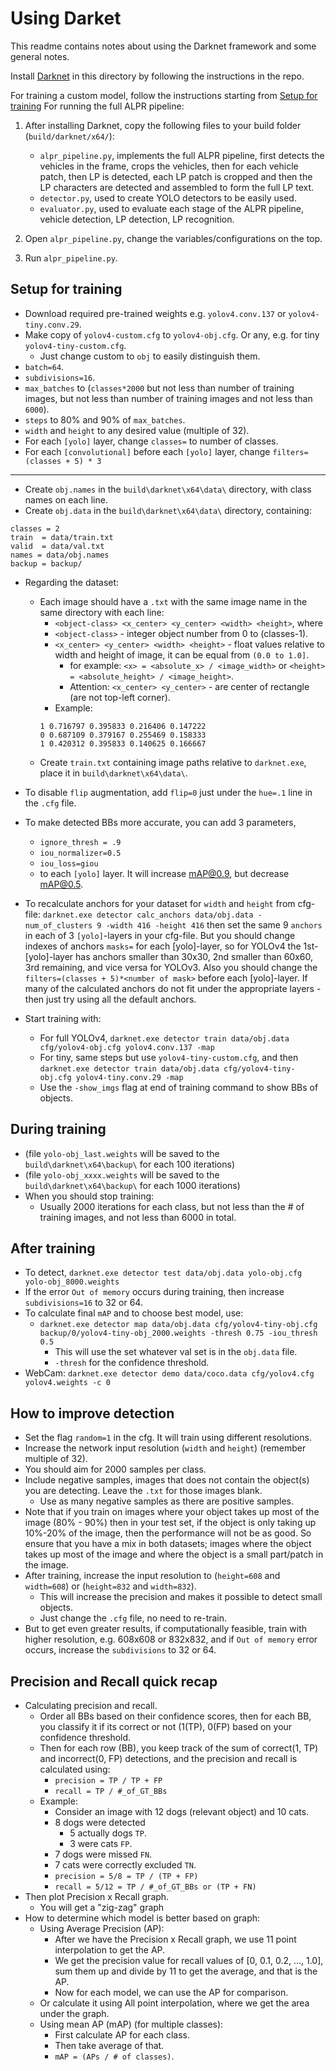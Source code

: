 # Using Darket

This readme contains notes about using the Darknet framework and some general notes.

Install [Darknet](https://github.com/AlexeyAB/darknet) in this directory by following the instructions in the repo.

For training a custom model, follow the instructions starting from [Setup for training](#Setup-for-training) For running the full ALPR pipeline:

1. After installing Darknet, copy the following files to your build folder (`build/darknet/x64/`):
	- `alpr_pipeline.py`, implements the full ALPR pipeline, first detects the vehicles in the frame, crops the vehicles, then for each vehicle patch, then LP is detected, each LP patch is cropped and then the LP characters are detected and assembled to form the full LP text.
	- `detector.py`, used to create YOLO detectors to be easily used.
	- `evaluator.py`, used to evaluate each stage of the ALPR pipeline, vehicle detection, LP detection, LP recognition.


2. Open `alpr_pipeline.py`, change the variables/configurations on the top.
3. Run `alpr_pipeline.py`.



## Setup for training

- Download required pre-trained weights e.g. `yolov4.conv.137` or `yolov4-tiny.conv.29`.
- Make copy of `yolov4-custom.cfg` to `yolov4-obj.cfg`. Or any, e.g. for tiny `yolov4-tiny-custom.cfg`.
	- Just change custom to `obj` to easily distinguish them.
- `batch=64`.
- `subdivisions=16`.
- `max_batches` to (`classes*2000` but not less than number of training images, but not less than number of training images and not less than `6000`).
- `steps` to 80% and 90% of `max_batches`.
- `width` and `height` to any desired value (multiple of 32).
- For each `[yolo]` layer, change `classes=` to number of classes.
- For each `[convolutional]` before each `[yolo]` layer, change `filters=(classes + 5) * 3`

---

- Create `obj.names` in the `build\darknet\x64\data\` directory, with class names on each line.
- Create `obj.data` in the `build\darknet\x64\data\` directory, containing:

```
classes = 2
train  = data/train.txt
valid  = data/val.txt
names = data/obj.names
backup = backup/
```

- Regarding the dataset:
	- Each image should have a `.txt` with the same image name in the same directory with each line:
		- `<object-class> <x_center> <y_center> <width> <height>`, where
		- `<object-class>` - integer object number from 0 to (classes-1).
		- `<x_center> <y_center> <width> <height>` - float values relative to width and height of image, it can be equal from `(0.0 to 1.0]`.
			- for example: `<x> = <absolute_x> / <image_width>` or `<height> = <absolute_height> / <image_height>`.
			- Attention: `<x_center> <y_center>` - are center of rectangle (are not top-left corner).
		- Example:
		```
		1 0.716797 0.395833 0.216406 0.147222
		0 0.687109 0.379167 0.255469 0.158333
		1 0.420312 0.395833 0.140625 0.166667
		```
	- Create `train.txt` containing image paths relative to `darknet.exe`, place it in `build\darknet\x64\data\`.

- To disable `flip` augmentation, add `flip=0` just under the `hue=.1` line in the `.cfg` file.

- To make detected BBs more accurate, you can add 3 parameters,
	- `ignore_thresh = .9`
	- `iou_normalizer=0.5`
	- `iou_loss=giou`
	- to each `[yolo]` layer. It will increase mAP@0.9, but decrease mAP@0.5.

- To recalculate anchors for your dataset for `width` and `height` from cfg-file:
`darknet.exe detector calc_anchors data/obj.data -num_of_clusters 9 -width 416 -height 416`
then set the same 9 `anchors` in each of 3 `[yolo]`-layers in your cfg-file. But you should change indexes of anchors `masks=` for each [yolo]-layer, so for YOLOv4 the 1st-[yolo]-layer has anchors smaller than 30x30, 2nd smaller than 60x60, 3rd remaining, and vice versa for YOLOv3. Also you should change the `filters=(classes + 5)*<number of mask>` before each [yolo]-layer. If many of the calculated anchors do not fit under the appropriate layers - then just try using all the default anchors.


- Start training with:
	- For full YOLOv4, `darknet.exe detector train data/obj.data cfg/yolov4-obj.cfg yolov4.conv.137 -map`
	- For tiny, same steps but use `yolov4-tiny-custom.cfg`, and then `darknet.exe detector train data/obj.data cfg/yolov4-tiny-obj.cfg yolov4-tiny.conv.29 -map`
	- Use the `-show_imgs` flag at end of training command to show BBs of objects.


## During training
- (file `yolo-obj_last.weights` will be saved to the `build\darknet\x64\backup\` for each 100 iterations)
- (file `yolo-obj_xxxx.weights` will be saved to the `build\darknet\x64\backup\` for each 1000 iterations)
- When you should stop training:
	- Usually 2000 iterations for each class, but not less than the # of training images, and not less than 6000 in total.

## After training
- To detect, `darknet.exe detector test data/obj.data yolo-obj.cfg yolo-obj_8000.weights`
- If the error `Out of memory` occurs during training, then increase `subdivisions=16` to 32 or 64.
- To calculate final `mAP` and to choose best model, use:
	- `darknet.exe detector map data/obj.data cfg/yolov4-tiny-obj.cfg backup/0/yolov4-tiny-obj_2000.weights -thresh 0.75 -iou_thresh 0.5`
		- This will use the set whatever val set is in the `obj.data` file.
		- `-thresh` for the confidence threshold.
- WebCam: `darknet.exe detector demo data/coco.data cfg/yolov4.cfg yolov4.weights -c 0`


## How to improve detection

- Set the flag `random=1` in the cfg. It will train using different resolutions.
- Increase the network input resolution (`width` and `height`) (remember multiple of 32).
- You should aim for 2000 samples per class.
- Include negative samples, images that does not contain the object(s) you are detecting. Leave the `.txt` for those images blank.
	- Use as many negative samples as there are positive samples.
- Note that if you train on images where your object takes up most of the image (80% - 90%) then in your test set, if the object is only taking up 10%-20% of the image, then the performance will not be as good. So ensure that you have a mix in both datasets; images where the object takes up most of the image and where the object is a small part/patch in the image.
- After training, increase the input resolution to (`height=608` and `width=608`) or (`height=832` and `width=832`).
	- This will increase the precision and makes it possible to detect small objects.
	- Just change the `.cfg` file, no need to re-train.
- But to get even greater results, if computationally feasible, train with higher resolution, e.g. 608x608 or 832x832, and if `Out of memory` error occurs, increase the `subdivisions` to 32 or 64.


## Precision and Recall quick recap

- Calculating precision and recall.
	- Order all BBs based on their confidence scores, then for each BB, you classify it if its correct or not (1(TP), 0(FP) based on your confidence threshold.
	- Then for each row (BB), you keep track of the sum of correct(1, TP) and incorrect(0, FP) detections, and the precision and recall is calculated using:
		- `precision = TP / TP + FP`
		- `recall = TP / #_of_GT_BBs`
	- Example:
		- Consider an image with 12 dogs (relevant object) and 10 cats.
		- 8 dogs were detected
			- 5 actually dogs `TP`.
			- 3 were cats `FP`.
		- 7 dogs were missed `FN`.
		- 7 cats were correctly excluded `TN`.
		- `precision = 5/8 = TP / (TP + FP)`
		- `recall = 5/12 = TP / #_of_GT_BBs or (TP + FN)`	
- Then plot Precision x Recall graph.
	- You will get a "zig-zag" graph
- How to determine which model is better based on graph:
	- Using Average Precision (AP):
		- After we have the Precision x Recall graph, we use 11 point interpolation to get the AP.
		- We get the precision value for recall values of [0, 0.1, 0.2, ..., 1.0], sum them up and divide by 11 to get the average, and that is the AP.
		- Now for each model, we can use the AP for comparison.
	- Or calculate it using All point interpolation, where we get the area under the graph.
	- Using mean AP (mAP) (for multiple classes):
		- First calculate AP for each class.
		- Then take average of that. 
		- `mAP = (APs / # of classes)`.